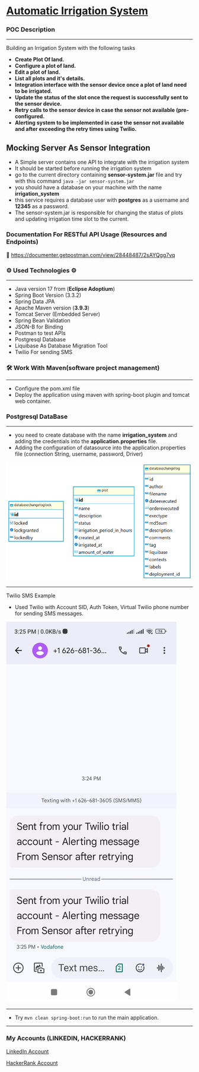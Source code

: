 # <ins>Automatic Irrigation System</ins>

### **POC Description**

-----
Building an Irrigation System with the following tasks
- **Create Plot Of land.**
- **Configure a plot of land.**
- **Edit a plot of land.**
- **List all plots and it's details.**
- **Integration interface with the sensor device once a plot of land
  need to be irrigated.**
- **Update the status of the slot once the request is successfully sent
  to the sensor device.**
- **Retry calls to the sensor device in case the sensor not available
  (pre-configured.**
- **Alerting system to be implemented in case the sensor not
  available and after exceeding the retry times using Twilio.**

## Mocking Server As Sensor Integration
- A Simple server contains one API to integrate with the irrigation system
- It should be started before running the irrigation system
- go to the current directory containing **sensor-system.jar** file and try with this command
 `java -jar sensor-system.jar`
- you should have a database on your machine with the name **irrigation_system**
- this service requires a database user with **postgres** as a username and **12345** as a password.
- The sensor-system.jar is responsible for changing the status of plots and updating irrigation time slot to the current.
### Documentation For RESTful API Usage (Resources and Endpoints)

📧 https://documenter.getpostman.com/view/28448487/2sAYQgg7vq

### ⚙ Used Technologies ⚙

---
* Java version 17 from (**Eclipse Adoptium**)
* Spring Boot Version (3.3.2)
* Spring Data JPA
* Apache Maven version (**3.9.3**)
* Tomcat Server (Embedded Server)
* Spring Bean Validation
* JSON-B for Binding
* Postman to test APIs
* Postgresql Database
* Liquibase As Database Migration Tool
* Twilio For sending SMS
### 🛠 Work With Maven(software project management)

---
* Configure the pom.xml file
* Deploy the application using maven with spring-boot plugin and tomcat web container.





### Postgresql DataBase

---
* you need to create database with the name **irrigation_system** and adding the credentials into the **application.properties** file.
* Adding the configuration of datasource into the application.properties file (connection String, username, password, Driver)

![Alt text](src/main/resources/static/irrigation_system-db.png)




------
Twilio SMS Example
- Used Twilio with Account SID, Auth Token, Virtual Twilio phone number for sending SMS messages.

![Alt text](src/main/resources/static/Alerting-Message.jpg)

------
- Try
  `mvn clean spring-boot:run` to run the main application.
------
### My  Accounts (LINKEDIN, HACKERRANK)

[LinkedIn Account](https://www.linkedin.com/in/abdallah96)


[HackerRank Account](https://www.hackerrank.com/profile/abdallahsameer22)

